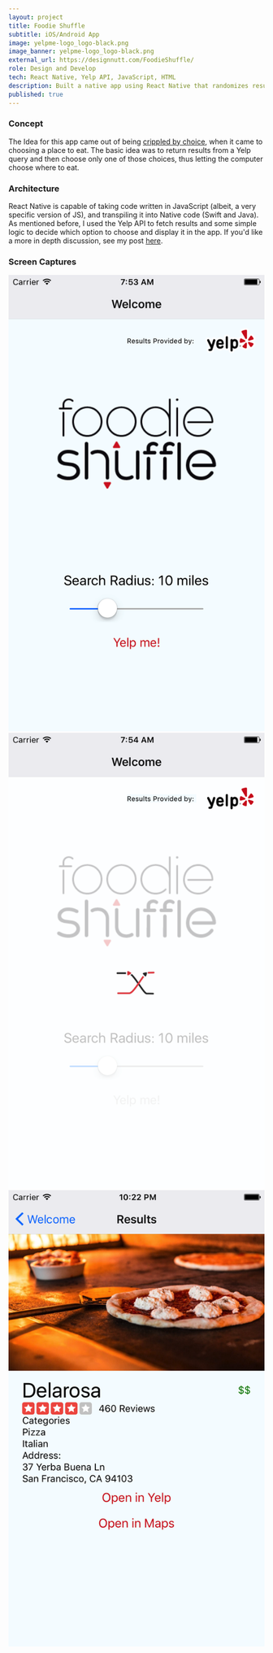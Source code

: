 ```yaml
---
layout: project
title: Foodie Shuffle
subtitle: iOS/Android App
image: yelpme-logo_logo-black.png
image_banner: yelpme-logo_logo-black.png
external_url: https://designnutt.com/FoodieShuffle/
role: Design and Develop
tech: React Native, Yelp API, JavaScript, HTML
description: Built a native app using React Native that randomizes results pulled in from Yelp API based on location.
published: true
---
```


### Concept  
The Idea for this app came out of being [crippled by choice](https://en.wikipedia.org/wiki/The_Paradox_of_Choice), when it came to choosing a place to eat. The basic idea was to return results from a Yelp query and then choose only one of those choices, thus letting the computer choose where to eat.

### Architecture

React Native is capable of taking code written in JavaScript (albeit, a very specific version of JS), and transpiling it into Native code (Swift and Java). As mentioned before, I used the Yelp API to fetch results and some simple logic to decide which option to choose and display it in the app. If you'd like a more in depth discussion, see my post [here](https://medium.com).

### Screen Captures
<div class="img-wrapper">
    <img src="/images/FS-Screen1.png" class="img-full img--project-piece" alt="Foodie Shuffle App Screenshot">
    <img src="/images/FS-Screen2.png" class="img-full img--project-piece" alt="Foodie Shuffle App Screenshot">
    <img src="/images/FS-Screen3.png" class="img-full img--project-piece" alt="Foodie Shuffle App Screenshot">
</div>
